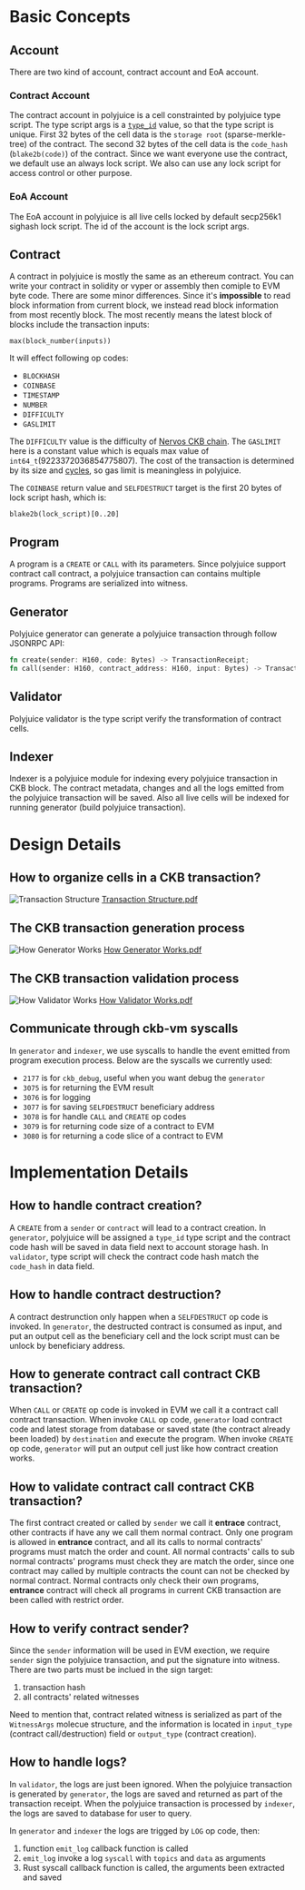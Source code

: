 # Basic Concepts
## Account
There are two kind of account, contract account and EoA account.
### Contract Account
The contract account in polyjuice is a cell constrainted by polyjuice type script. The type script args is a [`type_id`][1] value, so that the type script is unique. First 32 bytes of the cell data is the `storage root` (sparse-merkle-tree) of the contract. The second 32 bytes of the cell data is the `code_hash` (`blake2b(code)`) of the contract. Since we want everyone use the contract, we default use an always lock script. We also can use any lock script for access control or other purpose.

### EoA Account
The EoA account in polyjuice is all live cells locked by default secp256k1 sighash lock script. The id of the account is the lock script args.

## Contract
A contract in polyjuice is mostly the same as an ethereum contract. You can write your contract in solidity or vyper or assembly then comiple to EVM byte code. There are some minor differences. Since it's **impossible** to read block information from current block, we instead read block information from most recently block. The most recently means the latest block of blocks include the transaction inputs:

```
max(block_number(inputs))
```

It will effect following op codes:

* `BLOCKHASH` 
* `COINBASE` 
* `TIMESTAMP`
* `NUMBER`
* `DIFFICULTY`
* `GASLIMIT`

The `DIFFICULTY` value is the difficulty of [Nervos CKB chain][2]. The `GASLIMIT` here is a constant value which is equals max value of `int64_t`(9223372036854775807). The cost of the transaction is determined by its size and [cycles][4], so gas limit is meaningless in polyjuice. 

The `COINBASE` return value and `SELFDESTRUCT` target is the first 20 bytes of lock script hash, which is:

```
blake2b(lock_script)[0..20]
```

## Program
A program is a `CREATE` or `CALL` with its parameters. Since polyjuice support contract call contract, a polyjuice transaction can contains multiple programs. Programs are serialized into witness.

## Generator
Polyjuice generator can generate a polyjuice transaction through follow JSONRPC API:
``` rust
fn create(sender: H160, code: Bytes) -> TransactionReceipt;
fn call(sender: H160, contract_address: H160, input: Bytes) -> TransactionReceipt;
```

## Validator
Polyjuice validator is the type script verify the transformation of contract cells.

## Indexer
Indexer is a polyjuice module for indexing every polyjuice transaction in CKB block. The contract metadata, changes and all the logs emitted from the polyjuice transaction will be saved. Also all live cells will be indexed for running generator (build polyjuice transaction).

# Design Details
## How to organize cells in a CKB transaction?
![Transaction Structure][8]
[Transaction Structure.pdf][5]

## The CKB transaction generation process
![How Generator Works][9]
[How Generator Works.pdf][6]

## The CKB transaction validation process
![How Validator Works][10]
[How Validator Works.pdf][7]

## Communicate through ckb-vm syscalls
In `generator` and `indexer`, we use syscalls to handle the event emitted from program execution process. Below are the syscalls we currently used:

- `2177` is for `ckb_debug`, useful when you want debug the `generator`
- `3075` is for returning the EVM result
- `3076` is for logging
- `3077` is for saving `SELFDESTRUCT` beneficiary address
- `3078` is for handle `CALL` and `CREATE` op codes
- `3079` is for returning code size of a contract to EVM
- `3080` is for returning a code slice of a contract to EVM


# Implementation Details
## How to handle contract creation?
A `CREATE` from a `sender` or `contract` will lead to a contract creation. In `generator`, polyjuice will be assigned a `type_id` type script and the contract code hash will be saved in data field next to account storage hash. In `validator`, type script will check the contract code hash match the `code_hash` in data field.

## How to handle contract destruction?
A contract destrunction only happen when a `SELFDESTRUCT` op code is invoked. In `generator`, the destructed contract is consumed as input, and put an output cell as the beneficiary cell and the lock script must can be unlock by beneficiary address.

## How to generate contract call contract CKB transaction?
When `CALL` or `CREATE` op code is invoked in EVM we call it a contract call contract transaction. When invoke `CALL` op code, `generator` load contract code and latest storage from database or saved state (the contract already been loaded) by `destination` and execute the program. When invoke `CREATE` op code, `generator` will put an output cell just like how contract creation works.

## How to validate contract call contract CKB transaction?
The first contract created or called by `sender` we call it **entrace** contract, other contracts if have any we call them normal contract. Only one program is allowed in **entrance** contract, and all its calls to normal contracts' programs must match the order and count. All normal contracts' calls to sub normal contracts' programs must check they are match the order, since one contract may called by multiple contracts the count can not be checked by normal contract. Normal contracts only check their own programs, **entrance** contract will check all programs in current CKB transaction are been called with restrict order.

## How to verify contract sender?
Since the `sender` information will be used in EVM exection, we require `sender` sign the polyjuice transaction, and put the signature into witness. There are two parts must be inclued in the sign target:
1. transaction hash
2. all contracts' related witnesses

Need to mention that, contract related witness is serialized as part of the `WitnessArgs` molecue structure, and the information is located in `input_type` (contract call/destruction) field or `output_type` (contract creation).

## How to handle logs?
In `validator`, the logs are just been ignored. When the polyjuice transaction is generated by `generator`, the logs are saved and returned as part of the transaction receipt. When the polyjuice transaction is processed by `indexer`, the logs are saved to database for user to query.

In `generator` and `indexer` the logs are trigged by `LOG` op code, then:
1. function `emit_log` callback function is called
2. `emit_log` invoke a log `syscall` with `topics` and `data` as arguments
3. Rust syscall callback function is called, the arguments been extracted and saved


[1]: https://github.com/nervosnetwork/rfcs/blob/master/rfcs/0022-transaction-structure/0022-transaction-structure.md#type-id
[2]: https://github.com/nervosnetwork/rfcs/blob/master/rfcs/0020-ckb-consensus-protocol/0020-ckb-consensus-protocol.md#dynamic-difficulty-adjustment-mechanism
[4]: https://github.com/nervosnetwork/rfcs/blob/master/rfcs/0014-vm-cycle-limits/0014-vm-cycle-limits.md
[5]: assets/polyjuice-transaction-structure.pdf
[6]: assets/polyjuice-how-generator-works.pdf
[7]: assets/polyjuice-how-validator-works.pdf
[8]: assets/polyjuice-transaction-structure.jpg
[9]: assets/polyjuice-how-generator-works.jpg
[10]: assets/polyjuice-how-validator-works.jpg
